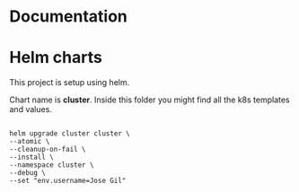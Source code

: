 # Documentation

# Helm charts
This project is setup using helm. 

Chart name is **cluster**. Inside this folder you might find all the k8s templates and values.

```

helm upgrade cluster cluster \
--atomic \
--cleanup-on-fail \
--install \
--namespace cluster \
--debug \
--set "env.username=Jose Gil"

```

